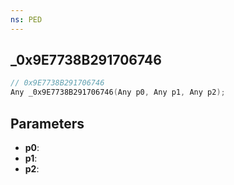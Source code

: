 ```yaml
---
ns: PED
---
```

## _0x9E7738B291706746

```c
// 0x9E7738B291706746
Any _0x9E7738B291706746(Any p0, Any p1, Any p2);
```

## Parameters
* **p0**:
* **p1**:
* **p2**:
